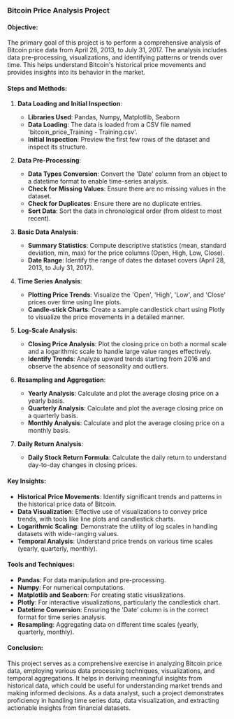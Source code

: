### Bitcoin Price Analysis Project

#### Objective:
The primary goal of this project is to perform a comprehensive analysis of Bitcoin price data from April 28, 2013, to July 31, 2017. The analysis includes data pre-processing, visualizations, and identifying patterns or trends over time. This helps understand Bitcoin's historical price movements and provides insights into its behavior in the market.

#### Steps and Methods:

1. **Data Loading and Initial Inspection**:
    - **Libraries Used**: Pandas, Numpy, Matplotlib, Seaborn
    - **Data Loading**: The data is loaded from a CSV file named 'bitcoin_price_Training - Training.csv'.
    - **Initial Inspection**: Preview the first few rows of the dataset and inspect its structure.

2. **Data Pre-Processing**:
    - **Data Types Conversion**: Convert the 'Date' column from an object to a datetime format to enable time-series analysis.
    - **Check for Missing Values**: Ensure there are no missing values in the dataset.
    - **Check for Duplicates**: Ensure there are no duplicate entries.
    - **Sort Data**: Sort the data in chronological order (from oldest to most recent).

3. **Basic Data Analysis**:
    - **Summary Statistics**: Compute descriptive statistics (mean, standard deviation, min, max) for the price columns (Open, High, Low, Close).
    - **Date Range**: Identify the range of dates the dataset covers (April 28, 2013, to July 31, 2017).

4. **Time Series Analysis**:
    - **Plotting Price Trends**: Visualize the 'Open', 'High', 'Low', and 'Close' prices over time using line plots.
    - **Candle-stick Charts**: Create a sample candlestick chart using Plotly to visualize the price movements in a detailed manner.

5. **Log-Scale Analysis**:
    - **Closing Price Analysis**: Plot the closing price on both a normal scale and a logarithmic scale to handle large value ranges effectively.
    - **Identify Trends**: Analyze upward trends starting from 2016 and observe the absence of seasonality and outliers.

6. **Resampling and Aggregation**:
    - **Yearly Analysis**: Calculate and plot the average closing price on a yearly basis.
    - **Quarterly Analysis**: Calculate and plot the average closing price on a quarterly basis.
    - **Monthly Analysis**: Calculate and plot the average closing price on a monthly basis.

7. **Daily Return Analysis**:
    - **Daily Stock Return Formula**: Calculate the daily return to understand day-to-day changes in closing prices.

#### Key Insights:
- **Historical Price Movements**: Identify significant trends and patterns in the historical price data of Bitcoin.
- **Data Visualization**: Effective use of visualizations to convey price trends, with tools like line plots and candlestick charts.
- **Logarithmic Scaling**: Demonstrate the utility of log scales in handling datasets with wide-ranging values.
- **Temporal Analysis**: Understand price trends on various time scales (yearly, quarterly, monthly).

#### Tools and Techniques:
- **Pandas**: For data manipulation and pre-processing.
- **Numpy**: For numerical computations.
- **Matplotlib and Seaborn**: For creating static visualizations.
- **Plotly**: For interactive visualizations, particularly the candlestick chart.
- **Datetime Conversion**: Ensuring the 'Date' column is in the correct format for time series analysis.
- **Resampling**: Aggregating data on different time scales (yearly, quarterly, monthly).

#### Conclusion:
This project serves as a comprehensive exercise in analyzing Bitcoin price data, employing various data processing techniques, visualizations, and temporal aggregations. It helps in deriving meaningful insights from historical data, which could be useful for understanding market trends and making informed decisions. As a data analyst, such a project demonstrates proficiency in handling time series data, data visualization, and extracting actionable insights from financial datasets.
